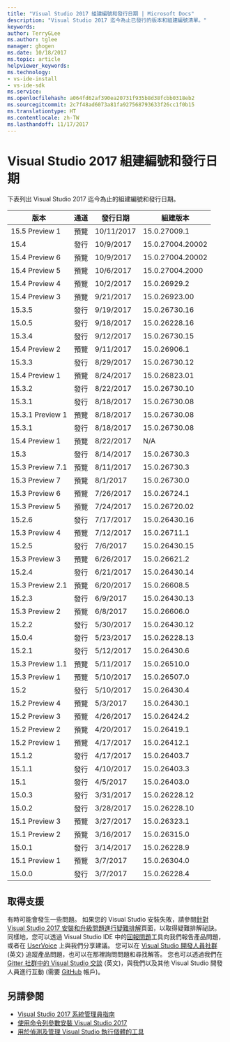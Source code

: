 ```yaml
---
title: "Visual Studio 2017 組建編號和發行日期 | Microsoft Docs"
description: "Visual Studio 2017 迄今為止已發行的版本和組建編號清單。"
keywords: 
author: TerryGLee
ms.author: tglee
manager: ghogen
ms.date: 10/18/2017
ms.topic: article
helpviewer_keywords: 
ms.technology:
- vs-ide-install
- vs-ide-sdk
ms.service: 
ms.openlocfilehash: a064fd62af390ea20731f935b8d38fcbb0318eb2
ms.sourcegitcommit: 2c7f48ad6073a81fa927568793633f26cc1f0b15
ms.translationtype: HT
ms.contentlocale: zh-TW
ms.lasthandoff: 11/17/2017
---
```

# <a name="visual-studio-2017-build-numbers-and-release-dates"></a>Visual Studio 2017 組建編號和發行日期
下表列出 Visual Studio 2017 迄今為止的組建編號和發行日期。

| **版本**| **通道** | **發行日期** | **組建版本** |
| ---------------------- | ----------- | ---------------- | ----------------- |
| 15.5 Preview 1 | 預覽 | 10/11/2017 | 15.0.27009.1 |
| 15.4 | 發行 | 10/9/2017 | 15.0.27004.20002 |
| 15.4 Preview 6 | 預覽 | 10/9/2017| 15.0.27004.20002 |
| 15.4 Preview 5 | 預覽 | 10/6/2017 | 15.0.27004.2000 |
| 15.4 Preview 4 | 預覽 | 10/2/2017 | 15.0.26929.2 |
| 15.4 Preview 3 | 預覽 | 9/21/2017 | 15.0.26923.00 |
| 15.3.5 | 發行 | 9/19/2017 | 15.0.26730.16 |
| 15.0.5 | 發行 | 9/18/2017 | 15.0.26228.16 |
| 15.3.4 | 發行 | 9/12/2017 | 15.0.26730.15 |
| 15.4 Preview 2 | 預覽 | 9/11/2017 | 15.0.26906.1 |
| 15.3.3| 發行 | 8/29/2017 | 15.0.26730.12 |
| 15.4 Preview 1 | 預覽 | 8/24/2017 | 15.0.26823.01 |
| 15.3.2 | 發行 | 8/22/2017 | 15.0.26730.10 |
| 15.3.1 | 發行 | 8/18/2017 | 15.0.26730.08 |
| 15.3.1 Preview 1 | 預覽 | 8/18/2017 | 15.0.26730.08 |
| 15.3.1  | 發行 | 8/18/2017 | 15.0.26730.08 |
| 15.4 Preview 1 | 預覽 | 8/22/2017 | N/A |
| 15.3 | 發行 | 8/14/2017 | 15.0.26730.3 |
| 15.3 Preview 7.1 | 預覽 | 8/11/2017 | 15.0.26730.3 |
| 15.3 Preview 7 | 預覽 | 8/1/2017 | 15.0.26730.0 |
| 15.3 Preview 6 | 預覽 | 7/26/2017 | 15.0.26724.1 |
| 15.3 Preview 5 | 預覽 | 7/24/2017 | 15.0.26720.02 |
| 15.2.6  | 發行 | 7/17/2017 | 15.0.26430.16 |
| 15.3 Preview 4 | 預覽 | 7/12/2017 | 15.0.26711.1 |
| 15.2.5  | 發行 | 7/6/2017 | 15.0.26430.15 |
| 15.3 Preview 3 | 預覽 | 6/26/2017 | 15.0.26621.2 |
| 15.2.4  | 發行 | 6/21/2017 | 15.0.26430.14 |
| 15.3 Preview 2.1 | 預覽 | 6/20/2017 | 15.0.26608.5 |
| 15.2.3  | 發行 | 6/9/2017 | 15.0.26430.13 |
| 15.3 Preview 2 | 預覽 | 6/8/2017 | 15.0.26606.0 |
| 15.2.2  | 發行 | 5/30/2017 | 15.0.26430.12 |
| 15.0.4  | 發行 | 5/23/2017 | 15.0.26228.13 |
| 15.2.1  | 發行 | 5/12/2017 | 15.0.26430.6 |
| 15.3 Preview 1.1 | 預覽 | 5/11/2017 | 15.0.26510.0 |
| 15.3 Preview 1 | 預覽 | 5/10/2017 | 15.0.26507.0 |
| 15.2 | 發行 | 5/10/2017 | 15.0.26430.4 |
| 15.2 Preview 4 | 預覽 | 5/3/2017 | 15.0.26430.1 |
| 15.2 Preview 3 | 預覽| 4/26/2017 | 15.0.26424.2 |
| 15.2 Preview 2 | 預覽 | 4/20/2017 | 15.0.26419.1 |
| 15.2 Preview 1 | 預覽 | 4/17/2017 | 15.0.26412.1 |
| 15.1.2  | 發行 | 4/17/2017 | 15.0.26403.7 |
| 15.1.1 | 發行 | 4/10/2017 | 15.0.26403.3 |
| 15.1 | 發行 | 4/5/2017 | 15.0.26403.0 |
| 15.0.3  | 發行 | 3/31/2017 | 15.0.26228.12 |
| 15.0.2 | 發行 | 3/28/2017 | 15.0.26228.10 |
| 15.1 Preview 3 | 預覽 | 3/27/2017 | 15.0.26323.1 |
| 15.1 Preview 2 | 預覽 | 3/16/2017 | 15.0.26315.0 |
| 15.0.1  | 發行 | 3/14/2017 | 15.0.26228.9 |
| 15.1 Preview 1 | 預覽 | 3/7/2017 | 15.0.26304.0 |
| 15.0.0 | 發行 | 3/7/2017 | 15.0.26228.4 |

## <a name="get-support"></a>取得支援
有時可能會發生一些問題。 如果您的 Visual Studio 安裝失敗，請參閱[針對 Visual Studio 2017 安裝和升級問題進行疑難排解](troubleshooting-installation-issues.md)頁面，以取得疑難排解祕訣。 同樣地，您可以透過 Visual Studio IDE 中的[回報問題](../ide/how-to-report-a-problem-with-visual-studio-2017.md)工具向我們報告產品問題，或者在 [UserVoice](https://visualstudio.uservoice.com/forums/121579) 上與我們分享建議。 您可以在 [Visual Studio 開發人員社群](https://developercommunity.visualstudio.com/) \(英文\) 追蹤產品問題，也可以在那裡詢問問題和尋找解答。 您也可以透過我們在 [Gitter 社群中的 Visual Studio 交談](https://gitter.im/Microsoft/VisualStudio) \(英文\)，與我們以及其他 Visual Studio 開發人員進行互動 (需要 [GitHub](https://github.com/) 帳戶)。

## <a name="see-also"></a>另請參閱
* [Visual Studio 2017 系統管理員指南](visual-studio-administrator-guide.md)
* [使用命令列參數安裝 Visual Studio 2017](use-command-line-parameters-to-install-visual-studio.md)
* [用於偵測及管理 Visual Studio 執行個體的工具](tools-for-managing-visual-studio-instances.md)
